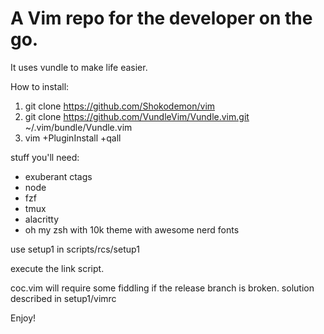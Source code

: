 # A Vim repo for the developer on the go.

It uses vundle to make life easier.

How to install:

1. git clone https://github.com/Shokodemon/vim
2. git clone https://github.com/VundleVim/Vundle.vim.git ~/.vim/bundle/Vundle.vim 
3. vim +PluginInstall +qall

stuff you'll need:

* exuberant ctags
* node
* fzf
* tmux
* alacritty
* oh my zsh with 10k theme with awesome nerd fonts

use setup1 in scripts/rcs/setup1

execute the link script.

coc.vim will require some fiddling if the release branch is broken. solution described in setup1/vimrc

Enjoy!

